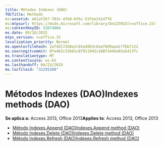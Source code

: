 ```yaml
---
title: Métodos Indexes (DAO)
TOCTitle: Methods
ms:assetid: e61af2b7-783c-47b0-bfbc-537ee3314776
ms:mtpsurl: https://msdn.microsoft.com/library/Dn125933(v=office.15)
ms:contentKeyID: 52074804
ms.date: 09/18/2015
mtps_version: v=office.15
localization_priority: Normal
ms.openlocfilehash: 2afdd172b8e2c01eddb3c6aaf0d9aaa17fbb7122
ms.sourcegitcommit: 8fe462c32b91c87911942c188f3445e85a54137c
ms.translationtype: MT
ms.contentlocale: es-ES
ms.lasthandoff: 04/23/2019
ms.locfileid: "32291508"
---
```

# <a name="indexes-methods-dao"></a><span data-ttu-id="bee3a-102">Métodos Indexes (DAO)</span><span class="sxs-lookup"><span data-stu-id="bee3a-102">Indexes methods (DAO)</span></span>

<span data-ttu-id="bee3a-103">**Se aplica a:** Access 2013, Office 2013</span><span class="sxs-lookup"><span data-stu-id="bee3a-103">**Applies to**: Access 2013, Office 2013</span></span>

- [<span data-ttu-id="bee3a-104">Método Indexes.Append (DAO)</span><span class="sxs-lookup"><span data-stu-id="bee3a-104">Indexes.Append method (DAO)</span></span>](indexes-append-method-dao.md)
- [<span data-ttu-id="bee3a-105">Método Indexes.Delete (DAO)</span><span class="sxs-lookup"><span data-stu-id="bee3a-105">Indexes.Delete method (DAO)</span></span>](indexes-delete-method-dao.md)
- [<span data-ttu-id="bee3a-106">Método Indexes.Refresh (DAO)</span><span class="sxs-lookup"><span data-stu-id="bee3a-106">Indexes.Refresh method (DAO)</span></span>](indexes-refresh-method-dao.md)

